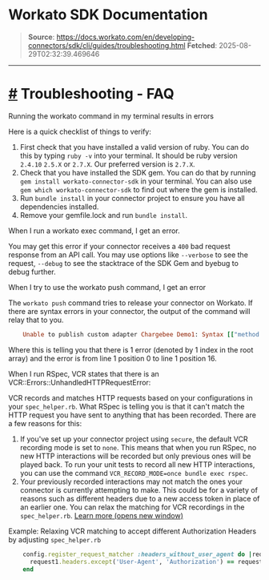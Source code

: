 # Workato SDK Documentation

> **Source**: https://docs.workato.com/en/developing-connectors/sdk/cli/guides/troubleshooting.html
> **Fetched**: 2025-08-29T02:32:39.469646

---

# [#](<#troubleshooting-faq>) Troubleshooting - FAQ

Running the workato command in my terminal results in errors

Here is a quick checklist of things to verify:

  1. First check that you have installed a valid version of ruby. You can do this by typing `ruby -v` into your terminal. It should be ruby version `2.4.10` `2.5.X` or `2.7.X`. Our preferred version is `2.7.X`.
  2. Check that you have installed the SDK gem. You can do that by running `gem install workato-connector-sdk` in your terminal. You can also use `gem which workato-connector-sdk` to find out where the gem is installed.
  3. Run `bundle install` in your connector project to ensure you have all dependencies installed.
  4. Remove your gemfile.lock and run `bundle install`.

When I run a workato exec command, I get an error.

You may get this error if your connector receives a `400` bad request response from an API call. You may use options like `--verbose` to see the request, `--debug` to see the stacktrace of the SDK Gem and byebug to debug further.

When I try to use the workato push command, I get an error

The `workato push` command tries to release your connector on Workato. If there are syntax errors in your connector, the output of the command will relay that to you.
```ruby
    Unable to publish custom adapter Chargebee Demo1: Syntax [["method require not allowed", 1, 0, 1, 16]] and Publish Can not publish adapter with code errors
```

Where this is telling you that there is 1 error (denoted by 1 index in the root array) and the error is from line 1 position 0 to line 1 position 16.

When I run RSpec, VCR states that there is an VCR::Errors::UnhandledHTTPRequestError:

VCR records and matches HTTP requests based on your configurations in your `spec_helper.rb`. What RSpec is telling you is that it can't match the HTTP request you have sent to anything that has been recorded. There are a few reasons for this:

  1. If you've set up your connector project using `secure`, the default VCR recording mode is set to `none`. This means that when you run RSpec, no new HTTP interactions will be recorded but only previous ones will be played back. To run your unit tests to record all new HTTP interactions, you can use the command `VCR_RECORD_MODE=once bundle exec rspec`.
  2. Your previously recorded interactions may not match the ones your connector is currently attempting to make. This could be for a variety of reasons such as different headers due to a new access token in place of an earlier one. You can relax the matching for VCR recordings in the `spec_helper.rb`. [Learn more (opens new window)](<https://relishapp.com/vcr/vcr/v/1-6-0/docs/cassettes/request-matching>)

Example: Relaxing VCR matching to accept different Authorization Headers by adjusting `spec_helper.rb`
```ruby
    config.register_request_matcher :headers_without_user_agent do |request1, request2|
      request1.headers.except('User-Agent', 'Authorization') == request2.headers.except('User-Agent', 'Authorization')
    end
```
